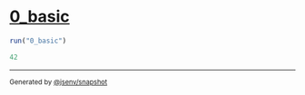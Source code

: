 # [0_basic](../../write_inside_js.test.mjs#L32)

```js
run("0_basic")
```

```js
42
```

---

<sub>
  Generated by <a href="https://github.com/jsenv/core/tree/main/packages/tooling/snapshot">@jsenv/snapshot</a>
</sub>
